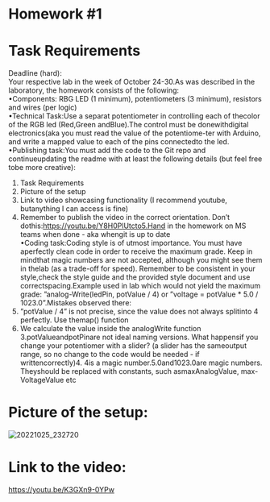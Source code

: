 # Homework #1  

# Task Requirements
Deadline (hard):    
Your respective lab in the week of October 24-30.As was described in the laboratory, the homework consists of the following:  
•Components:  RBG  LED  (1  minimum),  potentiometers  (3  minimum), resistors and wires (per logic)  
•Technical Task:Use a separat potentiometer in controlling each of thecolor of the RGB led (Red,Green andBlue).The control must be donewithdigital electronics(aka you must read the value of the potentiome-ter with Arduino, and write a mapped value to each of the pins connectedto the led.  
•Publishing task:You must add the code to the Git repo and continueupdating the readme with at least the following details (but feel free tobe more creative):  
1.  Task Requirements  
2.  Picture of the setup  
3.  Link to video showcasing functionality (I recommend youtube,  butanything I can access is fine)  
4.  Remember to publish the video in the correct orientation.  Don’t dothis:https://youtu.be/Y8H0PlUtcto5.Hand in the homework on MS teams when done - aka whengit is up to date  
•Coding task:Coding style is of utmost importance.  You must have aperfectly clean code in order to receive the maximum grade.  Keep in mindthat magic numbers are not accepted, although you might see them in thelab (as a trade-off for speed).  Remember to be consistent in your style,check  the  style  guide  and  the  provided  style  document  and  use  correctspacing.Example used in lab which would not yield the maximum grade:  ”analog-Write(ledPin, potValue / 4) or ”voltage = potValue * 5.0 / 1023.0”.Mistakes observed there:  
1.  ”potValue / 4” is not precise, since the value does not always splitinto 4 perfectly.  Use themap() function    
2.  We calculate the value inside the analogWrite function   
3.potValueandpotPinare not ideal naming versions. What happensif you change your potentiomer with a slider?  (a slider has the sameoutput range, so no change to the code would be needed - if writtencorrectly)4. 4is  a  magic  number.5.0and1023.0are  magic  numbers.   Theyshould be replaced with constants, such asmaxAnalogValue, max-VoltageValue etc  

# Picture of the setup:
![20221025_232720](https://user-images.githubusercontent.com/79162778/197879955-f770254f-0910-49e1-a922-af982c2cc92c.jpg)
# Link to the video:
 https://youtu.be/K3GXn9-0YPw
